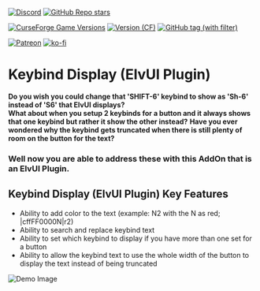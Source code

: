[![Discord](https://img.shields.io/discord/1162274244487561216?style=for-the-badge&logo=discord&label=Discord)](https://repoocreforged.dev/discord) [![GitHub Repo stars](https://img.shields.io/github/stars/repooc/ElvUI_KeybindDisplay?style=for-the-badge&logo=github)](https://github.com/Repooc/ElvUI_KeybindDisplay)

[![CurseForge Game Versions](https://img.shields.io/curseforge/game-versions/557231?style=for-the-badge&logo=curseforge)](https://curseforge.com/wow/addons/keybinddisplay-elvui-plugin) [![Version (CF)](https://img.shields.io/curseforge/v/557231?style=for-the-badge&logo=curseforge)](https://curseforge.com/wow/addons/keybinddisplay-elvui-plugin) [![GitHub tag (with filter)](https://img.shields.io/github/v/tag/Repooc/ElvUI_KeybindDisplay?logo=github&label=Version&style=for-the-badge)](https://github.com/Repooc/ElvUI_KeybindDisplay/tags)

[![Patreon](https://img.shields.io/badge/Patreon-F96854?style=for-the-badge&logo=patreon&logoColor=white)](https://www.patreon.com/repoocreforged) [![ko-fi](https://img.shields.io/badge/_-KO--FI-red?style=for-the-badge&logo=ko-fi&logoColor=white)](https://ko-fi.com/repoocreforged) 

# Keybind Display (ElvUI Plugin)

**Do you wish you could change that 'SHIFT-6' keybind to show as 'Sh-6' instead of 'S6' that ElvUI displays?**  
**What about when you setup 2 keybinds for a button and it always shows that one keybind but rather it show the other instead?**
**Have you ever wondered why the keybind gets truncated when there is still plenty of room on the button for the text?**

### Well now you are able to address these with this AddOn that is an ElvUI Plugin.

## Keybind Display (ElvUI Plugin) Key Features
- Ability to add color to the text (example: N2 with the N as red; |cffFF0000N|r2)
- Ability to search and replace keybind text
- Ability to set which keybind to display if you have more than one set for a button
- Ability to allow the keybind text to use the whole width of the button to display the text instead of being truncated

![Demo Image](https://i.imgur.com/QgKZwcs.png)
